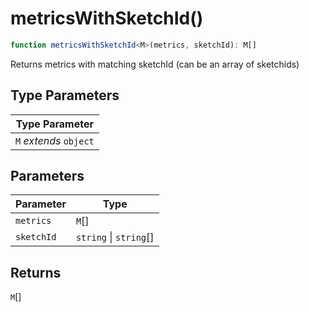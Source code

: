 # metricsWithSketchId()

```ts
function metricsWithSketchId<M>(metrics, sketchId): M[]
```

Returns metrics with matching sketchId (can be an array of sketchids)

## Type Parameters

| Type Parameter |
| ------ |
| `M` *extends* `object` |

## Parameters

| Parameter | Type |
| ------ | ------ |
| `metrics` | `M`[] |
| `sketchId` | `string` \| `string`[] |

## Returns

`M`[]
